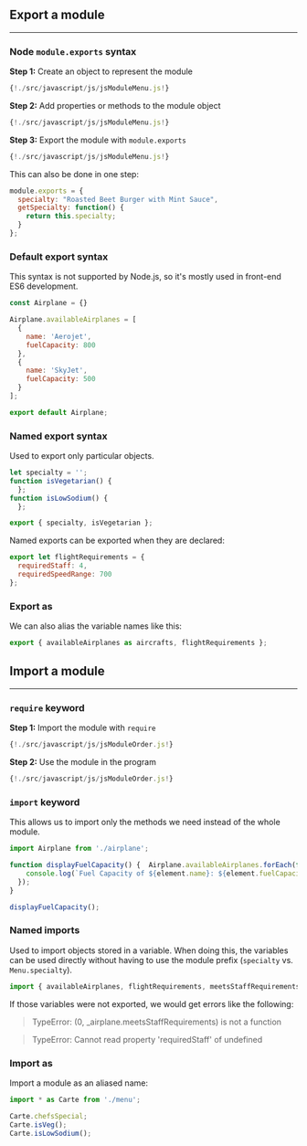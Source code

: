 
## Export a module
---

### Node `module.exports` syntax

**Step 1:** Create an object to represent the module
```javascript hl_lines='1'
{!./src/javascript/js/jsModuleMenu.js!}
```

**Step 2:** Add properties or methods to the module object
```javascript hl_lines='2'
{!./src/javascript/js/jsModuleMenu.js!}
```

**Step 3:** Export the module with `module.exports`

```javascript hl_lines='4'
{!./src/javascript/js/jsModuleMenu.js!}
```

This can also be done in one step:
```javascript
module.exports = {
  specialty: "Roasted Beet Burger with Mint Sauce",
  getSpecialty: function() {
    return this.specialty;
  } 
}; 
```

### Default export syntax
This syntax is not supported by Node.js, so it's mostly used in front-end ES6 development.

```javascript
const Airplane = {}

Airplane.availableAirplanes = [
  {
    name: 'Aerojet',
    fuelCapacity: 800
  },
  {
    name: 'SkyJet',
    fuelCapacity: 500
  }
];

export default Airplane;
```

### Named export syntax
Used to export only particular objects.

```javascript
let specialty = '';
function isVegetarian() {
  }; 
function isLowSodium() {
  }; 

export { specialty, isVegetarian };
```

Named exports can be exported when they are declared:
```javascript
export let flightRequirements = {
  requiredStaff: 4,
  requiredSpeedRange: 700
};
```

### Export as
We can also alias the variable names like this:
```javascript
export { availableAirplanes as aircrafts, flightRequirements };
```

## Import a module
---

### `require` keyword
**Step 1:** Import the module with `require`
```javascript hl_lines='1'
{!./src/javascript/js/jsModuleOrder.js!}
```

**Step 2:** Use the module in the program
```javascript hl_lines='3 4 5'
{!./src/javascript/js/jsModuleOrder.js!}
```

### `import` keyword
This allows us to import only the methods we need instead of the whole module.

```javascript
import Airplane from './airplane';

function displayFuelCapacity() {  Airplane.availableAirplanes.forEach(function(element) {
    console.log(`Fuel Capacity of ${element.name}: ${element.fuelCapacity}`);
  });
}

displayFuelCapacity();
```

### Named imports
Used to import objects stored in a variable.  When doing this, the variables can be used directly without having to use the module prefix (`specialty` vs. `Menu.specialty`).

```javascript
import { availableAirplanes, flightRequirements, meetsStaffRequirements } from './airplane';
```

If those variables were not exported, we would get errors like the following:

> TypeError: (0, _airplane.meetsStaffRequirements) is not a function

> TypeError: Cannot read property 'requiredStaff' of undefined

### Import as
Import a module as an aliased name:
```javascript
import * as Carte from './menu';

Carte.chefsSpecial;
Carte.isVeg();
Carte.isLowSodium(); 
```
